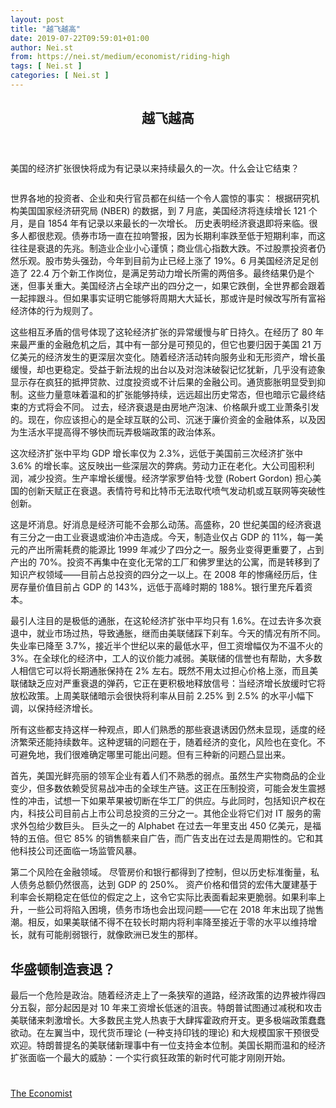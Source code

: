 ```yaml
---
layout: post
title: "越飞越高"
date: 2019-07-22T09:59:01+01:00
author: Nei.st
from: https://nei.st/medium/economist/riding-high
tags: [ Nei.st ]
categories: [ Nei.st ]
---
```


<article class="post-1457 post type-post status-publish format-standard hentry category-economist" id="post-1457">
 <header class="page-header medium Archives">
  <div class="page-header__image">
  </div>
  <div class="page-header__content">
   <h1 class="page-title text-align-center">
    越飞越高
   </h1>
  </div>
 </header>
 <div class="entry-content aesop-entry-content" id="post-1457-content">
  <link as="font" crossorigin="anonymous" href="//cdn.jsdelivr.net/gh/0nd1jyU39XQ/_/glyph/font-face/0uIzqoZjSuJfvSBnvgXTcApMtcVhMcpr.woff" rel="preload" type="font/woff"/>
  <link as="font" crossorigin="anonymous" href="//cdn.jsdelivr.net/gh/0nd1jyU39XQ/_/glyph/font-face/1sTnSLZWDKucPX6SAk.woff" rel="preload" type="font/woff"/>
  <p class="blog-post__description">
   美国的经济扩张很快将成为有记录以来持续最久的一次。什么会让它结束？
  </p>
  <span id="more-1457">
  </span>
  <div class="navigation__primary-inner">
   <a class="economist__link-logo" href="//nei.st/medium/economist">
   </a>
  </div>
  <div class="container img component-image">
   <div class="aspectRatioPlaceholder">
    <div class="progressiveMedia" data-height="720" data-width="1280">
     <img alt="" class="progressiveMedia-image" data-src="https://cdn.jsdelivr.net/gh/0nd1jyU39XQ/_/img/1/e52bf525ly1g58dl8a3jcj20zk0k0q5j.jpg" src="https://cdn.jsdelivr.net/gh/0nd1jyU39XQ/_/img/1/e52bf525ly1g58dl8a3jcj20zk0k0q5j.jpg"/>
    </div>
   </div>
  </div>
  <p>
   世界各地的投资者、企业和央行官员都在纠结一个令人震惊的事实：
   <span class="markup--p">
    根据研究机构美国国家经济研究局 (NBER) 的数据，到 7 月底，美国经济将连续增长 121 个月，是自 1854 年有记录以来最长的一次增长。
   </span>
   历史表明经济衰退即将来临。很多人都很悲观。债券市场一直在拉响警报，因为长期利率跌至低于短期利率，而这往往是衰退的先兆。制造业企业小心谨慎；商业信心指数大跌。不过股票投资者仍然乐观。股市势头强劲，今年到目前为止已经上涨了 19%。6 月美国经济足足创造了 22.4 万个新工作岗位，是满足劳动力增长所需的两倍多。最终结果仍是个迷，但事关重大。美国经济占全球产出的四分之一，如果它跌倒，全世界都会跟着一起摔跟斗。但如果事实证明它能够将周期大大延长，那或许是时候改写所有富裕经济体的行为规则了。
  </p>
  <p>
   这些相互矛盾的信号体现了这轮经济扩张的异常缓慢与旷日持久。在经历了 80 年来最严重的金融危机之后，其中有一部分是可预见的，但它也要归因于美国 21 万亿美元的经济发生的更深层次变化。随着经济活动转向服务业和无形资产，增长虽缓慢，却也更稳定。受益于新法规的出台以及对泡沫破裂记忆犹新，几乎没有迹象显示存在疯狂的抵押贷款、过度投资或不计后果的金融公司。通货膨胀明显受到抑制。这些力量意味着温和的扩张能够持续，远远超出历史常态，但也暗示它最终结束的方式将会不同。
   <span class="markup--p">
    过去，经济衰退是由房地产泡沫、价格飙升或工业萧条引发的。现在，你应该担心的是全球互联的公司、沉迷于廉价资金的金融体系，以及因为生活水平提高得不够快而玩弄极端政策的政治体系。
   </span>
  </p>
  <p>
   这次经济扩张中平均 GDP 增长率仅为 2.3%，远低于美国前三次经济扩张中 3.6% 的增长率。这反映出一些深层次的弊病。劳动力正在老化。大公司囤积利润，减少投资。生产率增长缓慢。经济学家罗伯特·戈登 (Robert Gordon) 担心美国的创新天赋正在衰退。表情符号和比特币无法取代喷气发动机或互联网等突破性创新。
  </p>
  <p>
   这是坏消息。好消息是经济可能不会那么动荡。高盛称，20 世纪美国的经济衰退有三分之一由工业衰退或油价冲击造成。今天，制造业仅占 GDP 的 11%，每一美元的产出所需耗费的能源比 1999 年减少了四分之一。服务业变得更重要了，占到产出的 70%。投资不再集中在变化无常的工厂和佛罗里达的公寓，而是转移到了知识产权领域——目前占总投资的四分之一以上。在 2008 年的惨痛经历后，住房存量价值目前占 GDP 的 143%，远低于高峰时期的 188%。银行里充斥着资本。
  </p>
  <p>
   最引人注目的是极低的通胀，在这轮经济扩张中平均只有 1.6%。在过去许多次衰退中，就业市场过热，导致通胀，继而由美联储踩下刹车。今天的情况有所不同。失业率已降至 3.7%，接近半个世纪以来的最低水平，但工资增幅仅为不温不火的 3%。在全球化的经济中，工人的议价能力减弱。美联储的信誉也有帮助，大多数人相信它可以将长期通胀保持在 2% 左右。既然不用太过担心价格上涨，而且美联储缺乏应对严重衰退的弹药，它正在更积极地释放信号：当经济增长放缓时它将放松政策。上周美联储暗示会很快将利率从目前 2.25% 到 2.5% 的水平小幅下调，以保持经济增长。
  </p>
  <div class="code-block code-block-1" style="margin: 8px 0; clear: both;">
   <div class="container ads_KbHEVhh8Rw">
    <div class="card card--blog post-sidebar">
     <div class="card-body">
      <div class="logo_ngcontent-kty-0">
      </div>
      <div class="iframe-blocker U6XAMK63Vh00WqvF2BacIQ">
       <div class="background-h60B">
       </div>
       <div class="WumZiPCS4MeMw4pxQ">
       </div>
      </div>
     </div>
     <div class="card-footer">
      <div class="card-footer-wrapper" layout="row bottom-left">
      </div>
     </div>
    </div>
   </div>
  </div>
  <p>
   <span class="markup--p">
    所有这些都支持这样一种观点，即人们熟悉的那些衰退诱因仍然未显现，适度的经济繁荣还能持续数年。这种逻辑的问题在于，随着经济的变化，风险也在变化。不可避免地，我们很难确定哪里可能出问题。但有三种新的问题凸显出来。
   </span>
  </p>
  <p>
   首先，美国光鲜亮丽的领军企业有着人们不熟悉的弱点。虽然生产实物商品的企业变少，但多数依赖受贸易战冲击的全球生产链。这正在压制投资，可能会发生震撼性的冲击，试想一下如果苹果被切断在华工厂的供应。与此同时，包括知识产权在内，科技公司目前占上市公司总投资的三分之一。其他企业将它们对 IT 服务的需求外包给少数巨头。
   <span class="markup--p">
    巨头之一的 Alphabet 在过去一年里支出 450 亿美元，是福特的五倍。但它 85% 的销售额来自广告，而广告支出在过去是周期性的。它和其他科技公司还面临一场监管风暴。
   </span>
  </p>
  <p>
   第二个风险在金融领域。
   <span class="markup--p">
    尽管房价和银行都得到了控制，但以历史标准衡量，私人债务总额仍然很高，达到 GDP 的 250%。
   </span>
   资产价格和借贷的宏伟大厦建基于利率会长期稳定在低位的假定之上，这令它实际比表面看起来更脆弱。如果利率上升，一些公司将陷入困境，债务市场也会出现问题——它在 2018 年末出现了抛售潮。相反，如果美联储不得不在较长时期内将利率降至接近于零的水平以维持增长，就有可能削弱银行，就像欧洲已发生的那样。
  </p>
  <p>
   <h2>
    华盛顿制造衰退？
   </h2>
  </p>
  <p>
   最后一个危险是政治。随着经济走上了一条狭窄的道路，经济政策的边界被炸得四分五裂，部分起因是对 10 年来工资增长低迷的沮丧。特朗普试图通过减税和攻击美联储来刺激增长。大多数民主党人热衷于大肆挥霍政府开支。更多极端政策蠢蠢欲动。在左翼当中，现代货币理论 (一种支持印钱的理论) 和大规模国家干预很受欢迎。特朗普提名的美联储新理事中有一位支持金本位制。美国长期而温和的经济扩张面临一个最大的威胁：一个实行疯狂政策的新时代可能才刚刚开始。
  </p>
  <div class="container ag ah">
   <div class="fe n el">
    <a class="dt du bn bo bp bq br bs bt bu dv dw bx by dx dy" href="https://nei.st/medium/economist?source=https://www.economist.com/leaders/2019/07/11/americas-expansion-is-now-the-longest-on-record">
     <div class="c ff fg ag ah fh el fi fj ce fk fl fm fn fo fp fq fr fs ft fu">
      <div class="bs em en eo ep eq fv ah fw fg ag bm eu fx q fy fz p ac">
      </div>
     </div>
    </a>
   </div>
  </div>
  <div class="code-block code-block-2" style="margin: 8px 0; clear: both;">
   <br/>
   <div class="container ads_KbHEVhh8Rw">
    <div class="card card--blog post-sidebar">
     <div class="card-body">
      <div class="logo_ngcontent-kty-0">
      </div>
      <div class="iframe-blocker U6XAMK63Vh00WqvF2BacIQ">
       <div class="background-h60B">
       </div>
       <div class="WumZiPCS4MeMw4pxQ">
       </div>
      </div>
     </div>
     <div class="card-footer">
      <div class="card-footer-wrapper" layout="row bottom-left">
      </div>
     </div>
    </div>
   </div>
  </div>
 </div>
 <footer class="entry-footer">
  <div class="categories icon-link">
   <a href="https://nei.st/category/medium/economist" rel="category tag">
    The Economist
   </a>
  </div>
 </footer>
</article>

